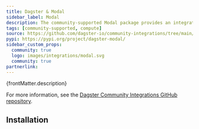 ```yaml
---
title: Dagster & Modal
sidebar_label: Modal
description: The community-supported Modal package provides an integration with Modal.
tags: [community-supported, compute]
source: https://github.com/dagster-io/community-integrations/tree/main/libraries/dagster-modal
pypi: https://pypi.org/project/dagster-modal/
sidebar_custom_props:
  community: true
  logo: images/integrations/modal.svg
  community: true
partnerlink:
---
```


<p>{frontMatter.description}</p>

For more information, see the [Dagster Community Integrations GitHub repository](https://github.com/dagster-io/community-integrations/tree/main/libraries/dagster-modal).

## Installation

<PackageInstallInstructions packageName="dagster-modal" />
